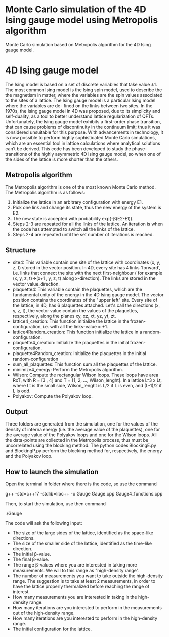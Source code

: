 # Monte Carlo simulation of the 4D Ising gauge model using Metropolis algorithm
Monte Carlo simulation based on Metropolis algorithm for the 4D Ising gauge model.

# 4D Ising gauge model
The Ising model is based on a set of discrete variables that take value ±1. The
most common Ising model is the Ising spin model, used to describe the the
magnetism in matter, where the variables are the spin values associated to the
sites of a lattice.
The Ising gauge model is a particular Ising model where the variables are de-
fined on the links between two sites.
In the 1970s, the Ising gauge model in 4D was proposed, due to its simplicity
and self-duality, as a tool to better understand lattice regularization of QFTs.
Unfortunately, the Ising gauge model exhibits a first-order phase transition,
that can cause problems of discontinuity in the continuum limit; thus it was
considered unsuitable for this purpose.
With advancements in technology, it is now possible to perform highly sophisticated Monte Carlo simulations, which are an essential tool in lattice calculations
where analytical solutions can’t be derived. This code has been developed to study the phase-transitions of the highly asymmetric 4D Ising gauge model, so
when one of the sides of the lattice is more shorter than the others.


## Metropolis algorithm
The Metropolis algorithm is one of the most known Monte Carlo method. 
The Metropolis algorithm is as follows:

1. Initialize the lattice in an arbitrary configuration with energy E1.
2. Pick one link and change its state, thus the new energy of the system is E2.
3. The new state is accepted with probability exp(-β(E2-E1)).
4. Steps 2-3 are repeated for all the links of the lattice. An iteration is when the code has attempted to switch all the links of the lattice.
5. Steps 2-4 are repeated until the set number of iterations is reached.

## Structure
- site4: This variable contain one site of the lattice with coordinates (x, y, z, t) stored in the vector position. In 4D, every site has 4 links 'forward', i.e. links that connect the site with the next first-neighbour ( for example (x, y, z, t)->(x+1 , y, z, t) along x-direction). The links are stored in the vector value_direction.
- plaquette4: This variable contain the plaquettes, which are the fundamental unity of the energy in the 4D Ising gauge model. The vector position contains the coordinates
  of the "upper left" site. Every site of the lattice, in 4D, has 6 plaquettes attached. Let's call the directions (x, y, z, t), the vector value contain the values of the plaquettes, respectively, along the planes xy, xz, xt, yz, yt, zt.
- lattice4_creation: This function initialize the lattice in the frozen-configuration, i.e. with all the links-value = +1.
- lattice4Random_creation: This function initialize the lattice in a random-configuration.
- plaquette4_creation: Initialize the plaquettes in the initial frozen-configuration.
- plaquette4Random_creation: Initialize the plaquettes in the initial random-configuration
- sum_all_plaquettes: This function sum all the plaquettes of the lattice.
- minimize4_energy: Perform the Metropolis algorithm.
- Wilson: Compute the rectangular Wilson loops. These loops have area RxT, with R = [3 , 4] and T = [1, 2, ..., Wilson_lenght]. In a lattice L^3 x Lt, where Lt is the small side, Wilson_lenght is L/2 if L is even, and (L-1)/2 if L is odd.
- Polyakov: Compute the Polyakov loop.

## Output
Three folders are generated from the simulation, one for the values of the density of interna energy (i.e. the average value of the plaquettes), one for the average value of the Polyakov loops and one for the Wilson loops. All the data-points are collected in the Metropolis process, thus must be uncorrelated using the blocking method. The python codes BlockingE.py and BlockingP.py perform the blocking method for, respectively, the energy and the Polyakov loop.

## How to launch the simulation
Open the terminal in folder where there is the code, so use the command


g++ -std=c++17 -stdlib=libc++ -o Gauge Gauge.cpp Gauge4_functions.cpp

Then, to start the simulation, use then command

./Gauge

The code will ask the following input:
- The size of the large sides of the lattice, identified as the space-like directions.
- The size of the smaller side of the lattice, identified as the time-like direction.
- The initial β-value.
- The final β-value.
- The range β-values where you are interested in taking more measurements. We will to this range as "high-density range".
- The number of measurements you want to take outside the high-density range. The suggestion is to take at least 2 measurements, in order to have the lattice properly thermalized before reaching the range of interest.
- How many measurements you are interested in taking in the high-density range.
- How many iterations are you interested to perform in the measurements out of the high-density range.
- How many iterations are you interested to perform in the high-density range.
- The initial configuration for the lattice.
